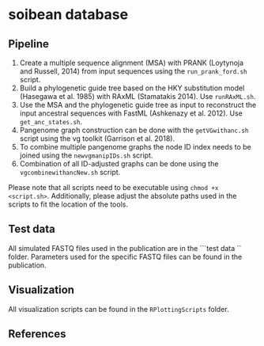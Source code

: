 # soibean database

## Pipeline
1. Create a multiple sequence alignment (MSA) with PRANK (Loytynoja and Russell, 2014) from input sequences using the ```run_prank_ford.sh``` script.
2. Build a phylogenetic guide tree based on the HKY substitution model (Hasegawa et al. 1985) with RAxML (Stamatakis 2014). Use ```runRAxML.sh```.
3. Use the MSA and the phylogenetic guide tree as input to reconstruct the input ancestral sequences with FastML (Ashkenazy et al. 2012). Use ```get_anc_states.sh```.
4. Pangenome graph construction can be done with the ```getVGwithanc.sh``` script using the vg toolkit (Garrison et al. 2018).
5. To combine multiple pangenome graphs the node ID index needs to be joined using the ```newvgmanipIDs.sh``` script.
6. Combination of all ID-adjusted graphs can be done using the ```vgcombinewithancNew.sh``` script.

Please note that all scripts need to be executable using ```chmod +x <script.sh>```. Additionally, please adjust the absolute paths used in the scripts to fit the location of the tools.

## Test data
All simulated FASTQ files used in the publication are in the ```test data `` folder. Parameters used for the specific FASTQ files can be found in the publication. 

## Visualization 
All visualization scripts can be found in the ```RPlottingScripts``` folder. 


## References
